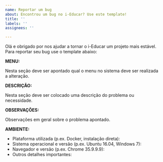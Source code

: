 ```yaml
---
name: Reportar um bug
about: Encontrou um bug no i-Educar? Use este template!
title: ''
labels: ''
assignees: ''

---
```


Olá e obrigado por nos ajudar a tornar o i-Educar um projeto mais estável. Para reportar seu bug use o template abaixo:

**MENU:**

Nesta seção deve ser apontado qual o menu no sistema deve ser realizada a alteração.

**DESCRIÇÃO:**

Nesta seção deve ser colocado uma descrição do problema ou necessidade.

**OBSERVAÇÕES:**

Observações em geral sobre o problema apontado.

**AMBIENTE:**

- Plataforma utilizada (p.ex. Docker, instalação direta):
- Sistema operacional e versão (p.ex. Ubuntu 16.04, Windows 7):
- Navegador e versão (p.ex. Chrome 35.9.9.9):
- Outros detalhes importantes:
